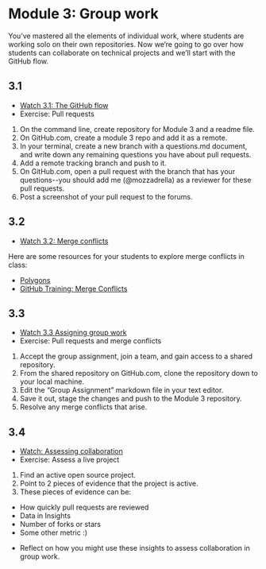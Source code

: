 # Module 3: Group work

You’ve mastered all the elements of individual work, where students are working solo on their own repositories. Now we’re going to go over how students can collaborate on technical projects and we’ll start with the GitHub flow.

## 3.1

* [Watch 3.1: The GitHub flow](https://youtu.be/QxOOna9g3IY)
* Exercise: Pull requests
1. On the command line, create repository for Module 3 and a readme file.
2. On GitHub.com, create a module 3 repo and add it as a remote.
3. In your terminal, create a new branch with a questions.md document, and write down any remaining questions you have about pull requests.
4. Add a remote tracking branch and push to it.
5. On GitHub.com, open a pull request with the branch that has your questions--you should add me (@mozzadrella) as a reviewer for these pull requests.
6. Post a screenshot of your pull request to the forums. 

## 3.2

* [Watch 3.2: Merge conflicts](https://youtu.be/KutRjlqoBLQ)

Here are some resources for your students to explore merge conflicts in class:
* [Polygons](https://github.com/ncase/polygons)
* [GitHub Training: Merge Conflicts](https://github.com/githubtraining/on-demand-merge-conflict)

## 3.3

* [Watch 3.3 Assigning group work](https://youtu.be/If326Cpbe8E)
* Exercise: Pull requests and merge conflicts
1. Accept the group assignment, join a team, and gain access to a shared repository.
2. From the shared repository on GitHub.com, clone the repository down to your local machine.
3. Edit the “Group Assignment” markdown file in your text editor. 
4. Save it out, stage the changes and push to the Module 3 repository.
5. Resolve any merge conflicts that arise. 

## 3.4

* [Watch: Assessing collaboration](https://youtu.be/EwPxzwcn3Pw)
* Exercise: Assess a live project
1. Find an active open source project. 
2. Point to 2 pieces of evidence that the project is active. 
3. These pieces of evidence can be:
  - How quickly pull requests are reviewed
  - Data in Insights
  - Number of forks or stars 
  - Some other metric :) 
* Reflect on how you might use these insights to assess collaboration in group work.
